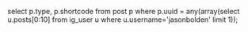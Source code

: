 select p.type, p.shortcode from post p where p.uuid = any(array(select u.posts[0:10] from ig_user u where u.username='jasonbolden' limit 1));